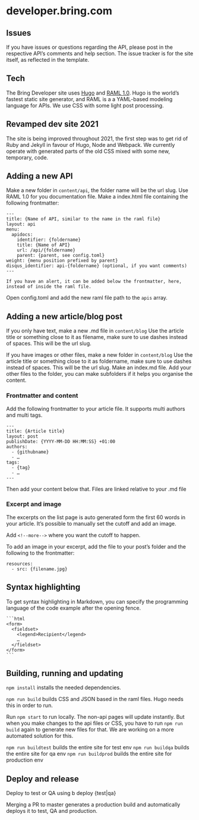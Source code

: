 # developer.bring.com

## Issues
If you have issues or questions regarding the API, please post in the respective API’s comments and help section. The issue tracker is for the site itself, as reflected in the template.

## Tech
The Bring Developer site uses [Hugo](https://gohugo.io/) and
[RAML 1.0](https://raml.org/). Hugo is the world’s fastest static site generator, and RAML
is a a YAML-based modeling language for APIs. We use CSS with some light post processing.

## Revamped dev site 2021
The site is being improved throughout 2021, the first step was to get rid of Ruby and Jekyll in favour of Hugo, Node and Webpack. We currently operate with generated parts of the old CSS mixed with some new, temporary, code.

## Adding a new API
Make a new folder in `content/api`, the folder name will be the url slug.
Use RAML 1.0 for you documentation file.
Make a index.html file containing the following frontmatter:
```
---
title: {Name of API, similar to the name in the raml file}
layout: api
menu:
  apidocs:
    identifier: {foldername}
    title: {Name of API}
    url: /api/{foldername}
    parent: {parent, see config.toml}
weight: {menu position prefixed by parent}
disqus_identifier: api-{foldername} (optional, if you want comments)
---

If you have an alert, it can be added below the frontmatter, here, instead of inside the raml file.
```

Open config.toml and add the new raml file path to the `apis` array.

## Adding a new article/blog post
If you only have text, make a new .md file in `content/blog`
Use the article title or something close to it as filename, make sure to use dashes instead of spaces. This will be the url slug.

If you have images or other files, make a new folder in `content/blog`
Use the article title or something close to it as foldername, make sure to use dashes instead of spaces. This will be the url slug.
Make an index.md file.
Add your other files to the folder, you can make subfolders if it helps you organise the content.

### Frontmatter and content
Add the following frontmatter to your article file. It supports multi authors and multi tags.

```
---
title: {Article title}
layout: post
publishDate: {YYYY-MM-DD HH:MM:SS} +01:00
authors:
  - {githubname}
  - …
tags:
  - {tag}
  - …
---
```

Then add your content below that.
Files are linked relative to your .md file

### Excerpt and image
The excerpts on the list page is auto generated form the first 60 words in your article. It’s possible to manually set the cutoff and add an image.

Add `<!--more-->` where you want the cutoff to happen.

To add an image in your excerpt, add the file to your post’s folder and the following to the frontmatter:
```
resources:
  - src: {filename.jpg}
```

## Syntax highlighting
To get syntax highlighting in Markdown, you can specify the programming language of the code example after the opening fence.

~~~
```html
<form>
  <fieldset>
    <legend>Recipient</legend>
    …
  </fieldset>
</form>
```
~~~

## Building, running and updating
`npm install` installs the needed dependencies.

`npm run build` builds CSS and JSON based in the raml files. Hugo needs this in order to run.

Run `npm start` to run locally. The non-api pages will update instantly. But when you make changes to the api files or CSS, you have to run `npm run build` again to generate new files for that.
We are working on a more automated solution for this.

`npm run buildtest` builds the entire site for test env
`npm run buildqa` builds the entire site for qa env
`npm run buildprod` builds the entire site for production env

## Deploy and release

Deploy to test or QA using b deploy {test|qa}

Merging a PR to master generates a production build and automatically deploys it to test, QA and production.
